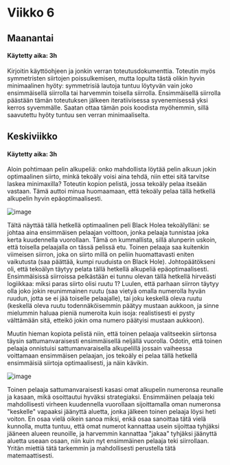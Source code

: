 # Viikko 6

## Maanantai
#### Käytetty aika: 3h

Kirjoitin käyttöohjeen ja jonkin verran toteutusdokumenttia. Toteutin myös symmetristen siirtojen poissulkemisen, mutta lopulta tästä olikin hyvin minimaalinen hyöty: symmetrisiä lautoja tuntuu löytyvän vain joko ensimmäisellä siirrolla tai harvemmin toisella siirrolla. Ensimmäisellä siirrolla päästään tämän toteutuksen jälkeen iteratiivisessa syvenemisessä yksi kerros syvemmälle. Saatan ottaa tämän pois koodista myöhemmin, sillä saavutettu hyöty tuntuu sen verran minimaaliselta.

## Keskiviikko
#### Käytetty aika: 3h

Aloin pohtimaan pelin alkupeliä: onko mahdollista löytää pelin alkuun jokin optimaalinen siirto, minkä tekoäly voisi aina tehdä, niin ettei sitä tarvitse laskea minimaxilla? Toteutin kopion pelistä, jossa tekoäly pelaa itseään vastaan. Tämä auttoi minua huomaamaan, että tekoäly pelaa tällä hetkellä alkupelin hyvin epäoptimaalisesti.

![image](https://github.com/user-attachments/assets/6769b6c1-2495-4a0e-bb17-ff51b8489871)

Tältä näyttää tällä hetkellä optimaalinen peli Black Holea tekoälylläni: se johtaa aina ensimmäisen pelaajan voittoon, jonka pelaaja tunnistaa joka kerta kuudennella vuorollaan. Tämä on kummallista, sillä alunperin uskoin, että toisella pelaajalla on tässä pelissä etu. Toinen pelaaja saa kuitenkin viimeisen siirron, joka on siirto millä on peliin huomattavasti eniten vaikutusta (saa päättää, kumpi ruuduista on Black Hole). Johtopäätökseni oli, että tekoälyn täytyy pelata tällä hetkellä alkupeliä epäoptimaalisesti. Ensimmäisissä siirroissa pelkästään ei tunnu olevan tällä hetkellä hirveästi logiikkaa: miksi paras siirto olisi ruutu 1? Luulen, että parhaan siirron täytyy olla joko jokin reunimmainen ruutu (saa vietyä omalla numerolla hyvän ruudun, jotta se ei jää toiselle pelaajalle), tai joku keskellä oleva ruutu (keskellä oleva ruutu todennäköisemmin päätyy mustaan aukkoon, ja sinne mielummin haluaa pieniä numeroita kuin isoja: realistisesti ei pysty välttämään sitä, etteikö jokin oma numero päätyisi mustaan aukkoon).

Muutin hieman kopiota pelistä niin, että toinen pelaaja valitseekin siirtonsa täysin sattumanvaraisesti ensimmäisellä neljällä vuorolla. Odotin, että toinen pelaaja onnistuisi sattumanvaraisella alkupelillä jossain vaiheessa voittamaan ensimmäisen pelaajan, jos tekoäly ei pelaa tällä hetkellä ensimmäisiä siirtoja optimaalisesti, ja näin kävikin.

![image](https://github.com/user-attachments/assets/9d409a15-ab86-4b7e-851c-495d234dc01c)

Toinen pelaaja sattumanvaraisesti kasasi omat alkupelin numeronsa reunalle ja kasaan, mikä osoittautui hyväksi strategiaksi. Ensimmäinen pelaaja teki mahdollisesti virheen kuudennella vuorollaan sijoittamalla oman numeronsa "keskelle" vapaaksi jäänyttä aluetta, jonka jälkeen toinen pelaaja löysi heti voiton. En osaa vielä oikein sanoa miksi, enkä osaa sanoittaa tätä vielä kunnolla, mutta tuntuu, että omat numerot kannattaa usein sijoittaa tyhjäksi jääneen alueen reunoille, ja harvemmin kannattaa "jakaa" tyhjäksi jäänyttä aluetta useaan osaan, niin kuin nyt ensimmäinen pelaaja teki siirrollaan. Yritän miettiä tätä tarkemmin ja mahdollisesti perustella tätä matemaattisesti.

